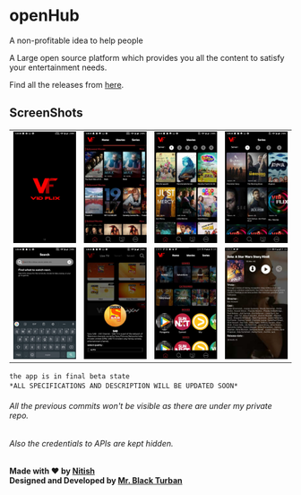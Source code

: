 # openHub
A non-profitable idea to help people

A Large open source platform which provides you all the content to satisfy your entertainment needs.

Find all the releases from [here](https://github.com/NitishGadangi/vidflix.net-app/releases).

## ScreenShots
<table>
    <tr>
     <td><kbd><img src="./screenshots/1.jpeg"></kbd></td>
     <td><kbd><img src="./screenshots/2.jpeg"></kbd></td>
     <td><kbd><img src="./screenshots/3.jpeg""></kbd></td>
     <td><kbd><img src="./screenshots/4.jpeg"></kbd></td>
     <tr> 
      <td><kbd><img src="./screenshots/5.jpeg"></kbd></td>
      <td><kbd><img src="./screenshots/6.jpeg"</kbd></td>
      <td><kbd><img src="./screenshots/7.jpeg"></kbd></td>
      <td><kbd><img src="./screenshots/8.jpeg"></kbd></td>
    </tr>
</table>




```the app is in final beta state```<br>
``` *ALL SPECIFICATIONS AND DESCRIPTION WILL BE UPDATED SOON* ``` <br>
###### All the previous commits won't be visible as there are under my private repo.
###### Also the credentials to APIs are kept hidden.
**Made with ❤️ by [Nitish](https://nitishgadangi.github.io/) <br>**
**Designed and Developed by [Mr. Black Turban]()**
